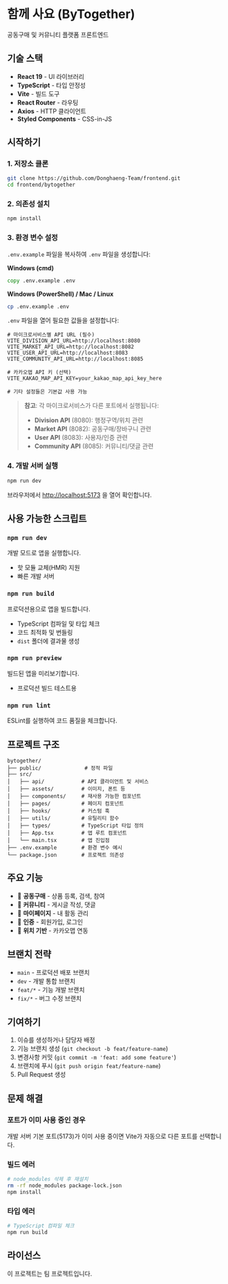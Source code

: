 # 함께 사요 (ByTogether)

공동구매 및 커뮤니티 플랫폼 프론트엔드

## 기술 스택

- **React 19** - UI 라이브러리
- **TypeScript** - 타입 안정성
- **Vite** - 빌드 도구
- **React Router** - 라우팅
- **Axios** - HTTP 클라이언트
- **Styled Components** - CSS-in-JS

## 시작하기

### 1. 저장소 클론

```bash
git clone https://github.com/Donghaeng-Team/frontend.git
cd frontend/bytogether
```

### 2. 의존성 설치

```bash
npm install
```

### 3. 환경 변수 설정

`.env.example` 파일을 복사하여 `.env` 파일을 생성합니다:

**Windows (cmd)**
```cmd
copy .env.example .env
```

**Windows (PowerShell) / Mac / Linux**
```bash
cp .env.example .env
```

`.env` 파일을 열어 필요한 값들을 설정합니다:

```env
# 마이크로서비스별 API URL (필수)
VITE_DIVISION_API_URL=http://localhost:8080
VITE_MARKET_API_URL=http://localhost:8082
VITE_USER_API_URL=http://localhost:8083
VITE_COMMUNITY_API_URL=http://localhost:8085

# 카카오맵 API 키 (선택)
VITE_KAKAO_MAP_API_KEY=your_kakao_map_api_key_here

# 기타 설정들은 기본값 사용 가능
```

> **참고**: 각 마이크로서비스가 다른 포트에서 실행됩니다:
> - **Division API** (8080): 행정구역/위치 관련
> - **Market API** (8082): 공동구매/장바구니 관련
> - **User API** (8083): 사용자/인증 관련
> - **Community API** (8085): 커뮤니티/댓글 관련

### 4. 개발 서버 실행

```bash
npm run dev
```

브라우저에서 [http://localhost:5173](http://localhost:5173) 을 열어 확인합니다.

## 사용 가능한 스크립트

### `npm run dev`
개발 모드로 앱을 실행합니다.
- 핫 모듈 교체(HMR) 지원
- 빠른 개발 서버

### `npm run build`
프로덕션용으로 앱을 빌드합니다.
- TypeScript 컴파일 및 타입 체크
- 코드 최적화 및 번들링
- `dist` 폴더에 결과물 생성

### `npm run preview`
빌드된 앱을 미리보기합니다.
- 프로덕션 빌드 테스트용

### `npm run lint`
ESLint를 실행하여 코드 품질을 체크합니다.

## 프로젝트 구조

```
bytogether/
├── public/              # 정적 파일
├── src/
│   ├── api/            # API 클라이언트 및 서비스
│   ├── assets/         # 이미지, 폰트 등
│   ├── components/     # 재사용 가능한 컴포넌트
│   ├── pages/          # 페이지 컴포넌트
│   ├── hooks/          # 커스텀 훅
│   ├── utils/          # 유틸리티 함수
│   ├── types/          # TypeScript 타입 정의
│   ├── App.tsx         # 앱 루트 컴포넌트
│   └── main.tsx        # 앱 진입점
├── .env.example        # 환경 변수 예시
└── package.json        # 프로젝트 의존성
```

## 주요 기능

- 🛒 **공동구매** - 상품 등록, 검색, 참여
- 💬 **커뮤니티** - 게시글 작성, 댓글
- 👤 **마이페이지** - 내 활동 관리
- 🔐 **인증** - 회원가입, 로그인
- 📍 **위치 기반** - 카카오맵 연동

## 브랜치 전략

- `main` - 프로덕션 배포 브랜치
- `dev` - 개발 통합 브랜치
- `feat/*` - 기능 개발 브랜치
- `fix/*` - 버그 수정 브랜치

## 기여하기

1. 이슈를 생성하거나 담당자 배정
2. 기능 브랜치 생성 (`git checkout -b feat/feature-name`)
3. 변경사항 커밋 (`git commit -m 'feat: add some feature'`)
4. 브랜치에 푸시 (`git push origin feat/feature-name`)
5. Pull Request 생성

## 문제 해결

### 포트가 이미 사용 중인 경우

개발 서버 기본 포트(5173)가 이미 사용 중이면 Vite가 자동으로 다른 포트를 선택합니다.

### 빌드 에러

```bash
# node_modules 삭제 후 재설치
rm -rf node_modules package-lock.json
npm install
```

### 타입 에러

```bash
# TypeScript 컴파일 체크
npm run build
```

## 라이선스

이 프로젝트는 팀 프로젝트입니다.
